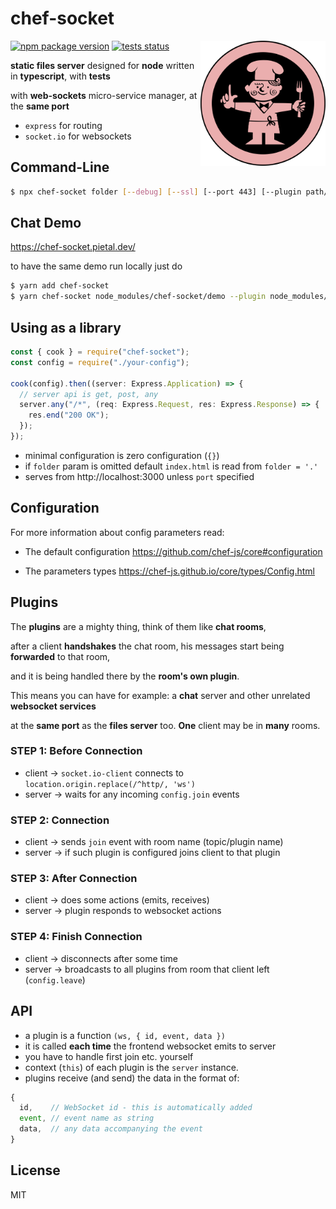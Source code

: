 # chef-socket

<img style="max-width: 100%; float: right;" src="https://raw.githubusercontent.com/chef-js/core/main/chef.svg" alt="kisscc0" width="200" height="200" />

<a href="https://badge.fury.io/js/chef-socket"><img src="https://badge.fury.io/js/chef-socket.svg" alt="npm package version" /></a> <a href="https://circleci.com/gh/chef-js/socket"><img src="https://circleci.com/gh/chef-js/socket.svg" alt="tests status" /></a>

**static files server** designed for **node** written in **typescript**, with **tests**

with **web-sockets** micro-service manager, at the **same port**

- `express` for routing
- `socket.io` for websockets

## Command-Line

```bash
$ npx chef-socket folder [--debug] [--ssl] [--port 443] [--plugin path/to/plugin.js]
```

## Chat Demo

https://chef-socket.pietal.dev/

to have the same demo run locally just do

```bash
$ yarn add chef-socket
$ yarn chef-socket node_modules/chef-socket/demo --plugin node_modules/chef-core/chat.js
```

## Using as a library

```ts
const { cook } = require("chef-socket");
const config = require("./your-config");

cook(config).then((server: Express.Application) => {
  // server api is get, post, any
  server.any("/*", (req: Express.Request, res: Express.Response) => {
    res.end("200 OK");
  });
});
```

- minimal configuration is zero configuration (`{}`)
- if `folder` param is omitted default `index.html` is read from `folder = '.'`
- serves from http://localhost:3000 unless `port` specified

## Configuration

For more information about config parameters read:

- The default configuration https://github.com/chef-js/core#configuration

- The parameters types https://chef-js.github.io/core/types/Config.html

## Plugins

The **plugins** are a mighty thing, think of them like **chat rooms**,

after a client **handshakes** the chat room, his messages start being **forwarded** to that room,

and it is being handled there by the **room's own plugin**.

This means you can have for example: a **chat** server and other unrelated **websocket services**

at the **same port** as the **files server** too. **One** client may be in **many** rooms.

### STEP 1: Before Connection

- client -> `socket.io-client` connects to `location.origin.replace(/^http/, 'ws')`
- server -> waits for any incoming `config.join` events

### STEP 2: Connection

- client -> sends `join` event with room name (topic/plugin name)
- server -> if such plugin is configured joins client to that plugin

### STEP 3: After Connection

- client -> does some actions (emits, receives)
- server -> plugin responds to websocket actions

### STEP 4: Finish Connection

- client -> disconnects after some time
- server -> broadcasts to all plugins from room that client left (`config.leave`)

## API

- a plugin is a function `(ws, { id, event, data })`
- it is called **each time** the frontend websocket emits to server
- you have to handle first join etc. yourself
- context (`this`) of each plugin is the `server` instance.
- plugins receive (and send) the data in the format of:

```ts
{
  id,    // WebSocket id - this is automatically added
  event, // event name as string
  data,  // any data accompanying the event
}
```

## License

MIT
